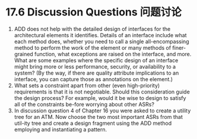 17.6 Discussion Questions 问题讨论
===

1. ADD does not help with the detailed design of interfaces for the architectural elements it identifies. Details of an interface include what each method does, whether you need to call a single all-encompassing method to perform the work of the element or many methods of finer-grained function, what exceptions are raised on the interface, and more. What are some examples where the specific design of an interface might bring more or less performance, security, or availability to a system? (By the way, if there are quality attribute implications to an interface, you can capture those as annotations on the element.)
2. What sets a constraint apart from other (even high-priority) requirements is that it is not negotiable. Should this consideration guide the design process? For example, would it be wise to design to satisfy all of the constraints be-fore worrying about other ASRs?
3. In discussion question 4 of Chapter 16 you were asked to create a utility tree for an ATM. Now choose the two most important ASRs from that util-ity tree and create a design fragment using the ADD method employing and instantiating a pattern.
